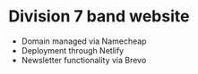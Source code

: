 # Division 7 band website

- Domain managed via Namecheap
- Deployment through Netlify
- Newsletter functionality via Brevo